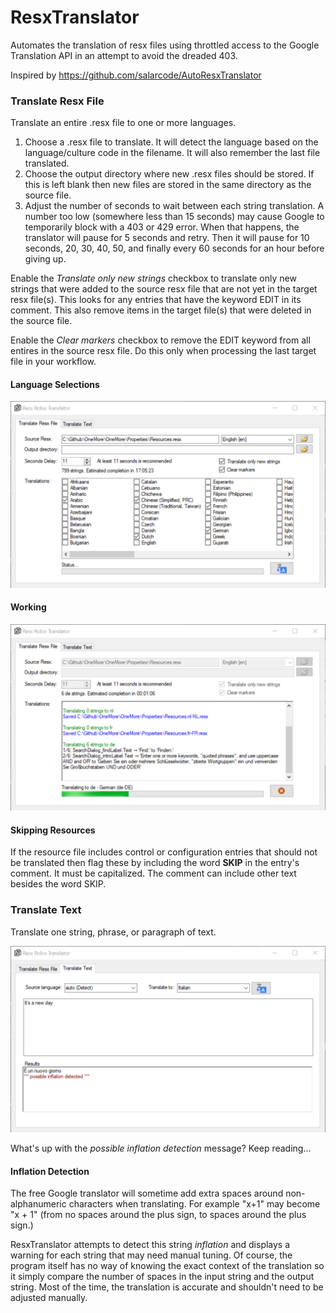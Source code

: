 # ResxTranslator
Automates the translation of resx files using throttled access to the Google Translation API in
an attempt to avoid the dreaded 403.

Inspired by https://github.com/salarcode/AutoResxTranslator

### Translate Resx File
Translate an entire .resx file to one or more languages.

1. Choose a .resx file to translate. It will detect the language based on the language/culture
   code in the filename. It will also remember the last file translated.
2. Choose the output directory where new .resx files should be stored. If this is left blank
   then new files are stored in the same directory as the source file.
3. Adjust the number of seconds to wait between each string translation. A number too low
   (somewhere less than 15 seconds) may cause Google to temporarily block with a 403 or 429
   error. When that happens, the translator will pause for 5 seconds and retry. Then it will
   pause for 10 seconds, 20, 30, 40, 50, and finally every 60 seconds for an hour before
   giving up.

Enable the _Translate only new strings_ checkbox to translate only new strings that were added
to the source resx file that are not yet in the target resx file(s). This looks for any
entries that have the keyword EDIT in its comment. This also remove items in the target
file(s) that were deleted in the source file.

Enable the _Clear markers_ checkbox to remove the EDIT keyword from all entires in the source
resx file. Do this only when processing the last target file in your workflow.

#### Language Selections

![Translate Resx](Images/LanguagesScreen.png)

#### Working

![Translate Resx](Images/TranslateResxScreen.png)

#### Skipping Resources

If the resource file includes control or configuration entries that should not be translated
then flag these by including the word **SKIP** in the entry's comment. It must be capitalized.
The comment can include other text besides the word SKIP.

### Translate Text
Translate one string, phrase, or paragraph of text.

![Translate Text](Images/TranslateTextScreen.png)

What's up with the _possible inflation detection_ message? Keep reading...


#### Inflation Detection

The free Google translator will sometime add extra spaces around non-alphanumeric characters
when translating. For example "x+1" may become "x + 1" (from no spaces around the plus sign,
to spaces around the plus sign.) 

ResxTranslator attempts to detect this string *inflation* and displays a warning for each
string that may need manual tuning. Of course, the program itself has no way of knowing the
exact context of the translation so it simply compare the number of spaces in the input
string and the output string. Most of the time, the translation is accurate and shouldn't need
to be adjusted manually.
